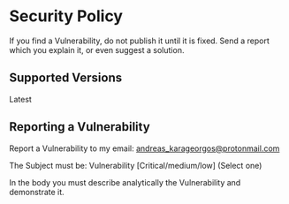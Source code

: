 # Security Policy

If you find a Vulnerability, do not publish it until it is fixed.
Send a report which you explain it, or even suggest a solution.

## Supported Versions

Latest

## Reporting a Vulnerability

Report a Vulnerability to my email: andreas_karageorgos@protonmail.com

The Subject must be: Vulnerability [Critical/medium/low] (Select one)

In the body you must describe analytically the Vulnerability and demonstrate it.
